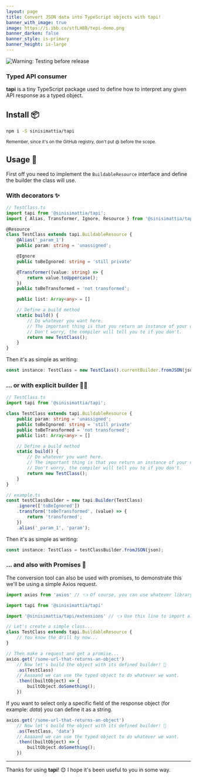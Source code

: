 ```yaml
---
layout: page
title: Convert JSON data into TypeScript objects with tapi!
banner_with_image: true
image: https://i.ibb.co/stfLH8B/tepi-demo.png
banner_darken: false
banner_style: is-primary
banner_height: is-large
---
```


![Warning: Testing before release](https://img.shields.io/badge/🧪-Testing%20before%20release-blue)

### **Typed** API consumer

**tapi** is a tiny TypeScript package used to define how to interpret any given API response as a typed object.

## Install 📦
```bash
npm i -S sinisimattia/tapi
```
<small>Remember, since it's on the GitHub registry, don't put @ before the scope.</small>

## Usage 🚀

First off you need to implement the `BuildableResource` interface and define the builder the class will use.

### With decorators ✨

```typescript
// TestClass.ts
import tapi from '@sinisimattia/tapi';
import { Alias, Transformer, Ignore, Resource } from '@sinisimattia/tapi/decorators';

@Resource
class TestClass extends tapi.BuildableResource {
	@Alias('_param_1')
	public param: string = 'unassigned';

	@Ignore
	public toBeIgnored: string = 'still private'

	@Transformer((value: string) => {
		return value.toUppercase();
	})
	public toBeTransformed = 'not transformed';

	public list: Array<any> = []

	// Define a build method
	static build() {
		// Do whatever you want here.
		// The important thing is that you return an instance of your class.
		// Don't worry, the compiler will tell you to if you don't.
		return new TestClass();
	}
}
```

Then it's as simple as writing:
```typescript
const instance: TestClass = new TestClass().currentBuilder.fromJSON(json);
```

### ... or with explicit builder 👷‍♂️

```typescript
// TestClass.ts
import tapi from '@sinisimattia/tapi';

class TestClass extends tapi.BuildableResource {
	public param: string = 'unassigned';
	public toBeIgnored: string = 'still private'
	public toBeTransformed = 'not transformed';
	public list: Array<any> = []

	// Define a build method
	static build() {
		// Do whatever you want here.
		// The important thing is that you return an instance of your class.
		// Don't worry, the compiler will tell you to if you don't.
		return new TestClass();
	}
}

// example.ts
const testClassBuilder = new tapi.Builder(TestClass)
	.ignore(['toBeIgnored'])
	.transform('toBeTransformed', (value) => {
		return 'transformed';
	})
	.alias('_param_1', 'param');
```

Then it's as simple as writing:
```typescript
const instance: TestClass = testClassBuilder.fromJSON(json);
```

### ... and also with Promises 🤞

The conversion tool can also be used with promises, to demonstrate this we'll be using a simple Axios request.

```typescript
import axios from 'axios' // 👈 Of course, you can use whatever library you want

import tapi from '@sinisimattia/tapi'

import '@sinisimattia/tapi/extensions' // 👈 Use this line to import all the extended functionalities of core types

// Let's create a simple class...
class TestClass extends tapi.BuildableResource {
	// You know the drill by now...
}

// Then make a request and get a promise...
axios.get('/some-url-that-returns-an-object')
	// Now let's build the object with its defined builder! 🎉
	.as(TestClass)
	// Aaaaand we can use the typed object to do whatever we want.
	.then((builtObject) => {
		builtObject.doSomething();
	})
```

If you want to select only a specific field of the response object (for example: *data*) you can define it as a string.

```typescript
axios.get('/some-url-that-returns-an-object')
	// Now let's build the object with its defined builder! 🎉
	.as(TestClass, 'data')
	// Aaaaand we can use the typed object to do whatever we want.
	.then((builtObject) => {
		builtObject.doSomething();
	})
```

___

Thanks for using **tapi**! 😊 I hope it's been useful to you in some way.
